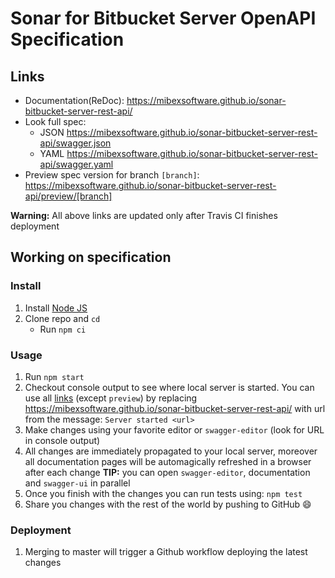 # Sonar for Bitbucket Server OpenAPI Specification

## Links

- Documentation(ReDoc): https://mibexsoftware.github.io/sonar-bitbucket-server-rest-api/
- Look full spec:
    + JSON https://mibexsoftware.github.io/sonar-bitbucket-server-rest-api/swagger.json
    + YAML https://mibexsoftware.github.io/sonar-bitbucket-server-rest-api/swagger.yaml
- Preview spec version for branch `[branch]`: https://mibexsoftware.github.io/sonar-bitbucket-server-rest-api/preview/[branch]

**Warning:** All above links are updated only after Travis CI finishes deployment

## Working on specification
### Install

1. Install [Node JS](https://nodejs.org/)
2. Clone repo and `cd`
    + Run `npm ci`

### Usage

1. Run `npm start`
2. Checkout console output to see where local server is started. You can use all [links](#links) (except `preview`) by replacing https://mibexsoftware.github.io/sonar-bitbucket-server-rest-api/ with url from the message: `Server started <url>`
3. Make changes using your favorite editor or `swagger-editor` (look for URL in console output)
4. All changes are immediately propagated to your local server, moreover all documentation pages will be automagically refreshed in a browser after each change
**TIP:** you can open `swagger-editor`, documentation and `swagger-ui` in parallel
5. Once you finish with the changes you can run tests using: `npm test`
6. Share you changes with the rest of the world by pushing to GitHub :smile:

### Deployment
1. Merging to master will trigger a Github workflow deploying the latest changes
